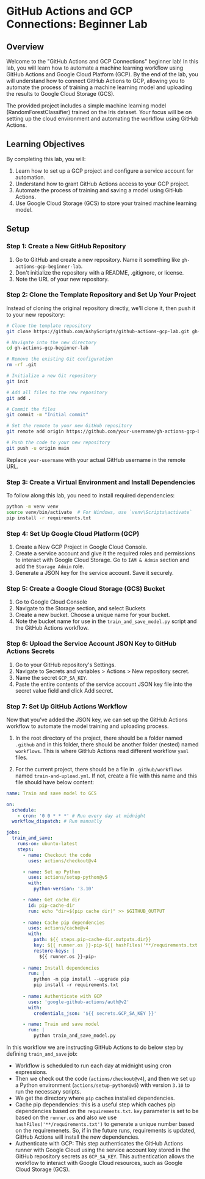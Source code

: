 # GitHub Actions and GCP Connections: Beginner Lab

## Overview
Welcome to the "GitHub Actions and GCP Connections" beginner lab! In this lab, you will learn how to automate a machine learning workflow using GitHub Actions and Google Cloud Platform (GCP). By the end of the lab, you will understand how to connect GitHub Actions to GCP, allowing you to automate the process of training a machine learning model and uploading the results to Google Cloud Storage (GCS).

The provided project includes a simple machine learning model (RandomForestClassifier) trained on the Iris dataset. Your focus will be on setting up the cloud environment and automating the workflow using GitHub Actions.

## Learning Objectives
By completing this lab, you will:

1. Learn how to set up a GCP project and configure a service account for automation.
2. Understand how to grant GitHub Actions access to your GCP project.
3. Automate the process of training and saving a model using GitHub Actions.
4. Use Google Cloud Storage (GCS) to store your trained machine learning model.

## Setup

### Step 1: Create a New GitHub Repository
1. Go to GitHub and create a new repository. Name it something like `gh-actions-gcp-beginner-lab`.
2. Don't initialize the repository with a README, .gitignore, or license.
3. Note the URL of your new repository.

### Step 2: Clone the Template Repository and Set Up Your Project
Instead of cloning the original repository directly, we'll clone it, then push it to your new repository:

```bash
# Clone the template repository
git clone https://github.com/AshyScripts/github-actions-gcp-lab.git gh-actions-gcp-beginner-lab

# Navigate into the new directory
cd gh-actions-gcp-beginner-lab

# Remove the existing Git configuration
rm -rf .git

# Initialize a new Git repository
git init

# Add all files to the new repository
git add .

# Commit the files
git commit -m "Initial commit"

# Set the remote to your new GitHub repository
git remote add origin https://github.com/your-username/gh-actions-gcp-beginner-lab.git

# Push the code to your new repository
git push -u origin main
```

Replace `your-username` with your actual GitHub username in the remote URL.

### Step 3: Create a Virtual Environment and Install Dependencies
To follow along this lab, you need to install required dependencies:

```bash
python -m venv venv
source venv/bin/activate  # For Windows, use `venv\Scripts\activate`
pip install -r requirements.txt
```

### Step 4: Set Up Google Cloud Platform (GCP)
1. Create a New GCP Project in Google Cloud Console. 
2. Create a service account and give it the required roles and permissions to interact with Google Cloud Storage. Go to `IAM & Admin` section and add the `Storage Admin` role.
3. Generate a JSON key for the service account. Save it securely.

### Step 5: Create a Google Cloud Storage (GCS) Bucket
1. Go to Google Cloud Console
2. Navigate to the Storage section, and select Buckets
3. Create a new bucket. Choose a unique name for your bucket.
4. Note the bucket name for use in the `train_and_save_model.py` script and the GitHub Actions workflow.

### Step 6: Upload the Service Account JSON Key to GitHub Actions Secrets
1. Go to your GitHub repository's Settings.
2. Navigate to Secrets and variables > Actions > New repository secret.
3. Name the secret `GCP_SA_KEY`.
4. Paste the entire contents of the service account JSON key file into the secret value field and click Add secret.

### Step 7: Set Up GitHub Actions Workflow
Now that you’ve added the JSON key, we can set up the GitHub Actions workflow to automate the model training and uploading process.

1. In the root directory of the project, there should be a folder named `.github` and in this folder, there should be another folder (nested) named `workflows`. This is where GitHub Actions read different workflow `yaml` files. 

2. For the current project, there should be a file in `.github/workflows` named `train-and-upload.yml`. If not, create a file with this name and this file should have below content:

```yaml
name: Train and save model to GCS

on:
  schedule:
    - cron: '0 0 * * *' # Run every day at midnight
  workflow_dispatch: # Run manually

jobs:
  train_and_save:
    runs-on: ubuntu-latest
    steps:
      - name: Checkout the code
        uses: actions/checkout@v4

      - name: Set up Python
        uses: actions/setup-python@v5
        with:
          python-version: '3.10'

      - name: Get cache dir 
        id: pip-cache-dir
        run: echo "dir=$(pip cache dir)" >> $GITHUB_OUTPUT
      
      - name: Cache pip dependencies
        uses: actions/cache@v4
        with:
          path: ${{ steps.pip-cache-dir.outputs.dir}}
          key: ${{ runner.os }}-pip-${{ hashFiles('**/requirements.txt') }}
          restore-keys: |
            ${{ runner.os }}-pip-
      
      - name: Install dependencies
        run: |
          python -m pip install --upgrade pip
          pip install -r requirements.txt
      
      - name: Authenticate with GCP
        uses: 'google-github-actions/auth@v2'
        with:
          credentials_json: '${{ secrets.GCP_SA_KEY }}'

      - name: Train and save model
        run: |
          python train_and_save_model.py
```
 In this workflow we are instructing GitHub Actions to do below step by defining `train_and_save` job:
 
 - Workflow is scheduled to run each day at midnight using cron expressions.
 - Then we check out the code (`actions/checkout@v4`), and then we set up a Python environment (`actions/setup-python@v5`) with version `3.10` to run the necessary scripts.
 - We get the directory where `pip` caches installed dependencies. 
- Cache pip dependencies: this is a useful step which caches pip dependencies based on the `requirements.txt`. `key` parameter is set to be based on the `runner.os` and also we use `hashFiles('**/requirements.txt')` to generate a unique number based on the requiremenets. So, if in the future runs, requirements is updated, GitHub Actions will install the new dependencies. 
- Authenticate with GCP: This step authenticates the GitHub Actions runner with Google Cloud using the service account key stored in the GitHub repository secrets as `GCP_SA_KEY`. This authentication allows the workflow to interact with Google Cloud resources, such as Google Cloud Storage (GCS).
